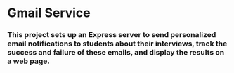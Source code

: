 # Gmail Service

### This project sets up an Express server to send personalized email notifications to students about their interviews, track the success and failure of these emails, and display the results on a web page.
